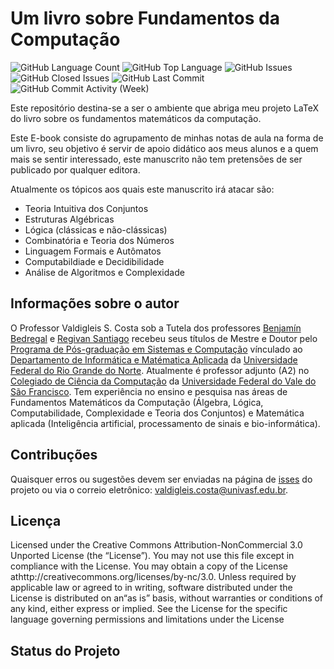 # Um livro sobre Fundamentos da Computação

<p align="left">
	<img alt="GitHub Language Count" src="https://img.shields.io/github/languages/count/valdigleis/Livro-FMC" />
	<img alt="GitHub Top Language" src="https://img.shields.io/github/languages/top/valdigleis/Livro-FMC" />
	<img alt="GitHub Issues" src="https://img.shields.io/github/issues/valdigleis/Livro-FMC" />
	<img alt="GitHub Closed Issues" src="https://img.shields.io/github/issues-closed/valdigleis/Livro-FMC" />
	<img alt="GitHub Last Commit" src="https://img.shields.io/github/last-commit/valdigleis/Livro-FMC" />
	<img alt="GitHub Commit Activity (Week)" src="https://img.shields.io/github/commit-activity/w/valdigleis/Livro-FMC" />
</p>

Este repositório destina-se a ser o ambiente que abriga meu projeto LaTeX do livro sobre os fundamentos matemáticos da computação.

Este E-book consiste do agrupamento de minhas notas de aula na forma de um livro, seu objetivo é servir de apoio didático aos meus alunos e a quem mais se sentir interessado, este manuscrito não tem pretensões de ser publicado por qualquer editora.

Atualmente os tópicos aos quais este manuscrito irá atacar são:

- Teoria Intuitiva dos Conjuntos
- Estruturas Algébricas
- Lógica (clássicas e não-clássicas)
- Combinatória e Teoria dos Números
- Linguagem Formais e Autômatos
- Computabildiade e Decidibilidade
- Análise de Algoritmos e Complexidade

## Informações sobre o autor

O Professor Valdigleis S. Costa sob a Tutela dos professores [Benjamín Bedregal](https://docente.ufrn.br/2212166/perfil/) e [Regivan Santiago](https://docente.ufrn.br/1345816/perfil)  recebeu seus títulos de Mestre e Doutor  pelo [Programa de Pós-graduação em Sistemas e Computação](https://sigaa.ufrn.br/sigaa/public/programa/portal.jsf?id=73) vínculado ao [Departamento de Informática e Matématica Aplicada](https://www.dimap.ufrn.br) da [Universidade Federal do Rio Grande do Norte](https://www.ufrn.br/). Atualmente é professor adjunto (A2) no [Colegiado de Ciência da Computação](https://portais.univasf.edu.br/ccicomp) da [Universidade Federal do Vale do São Francisco](https://www.portais.univasf.edu.br). Tem experiência no ensino e pesquisa nas áreas de Fundamentos Matemáticos da Computação (Álgebra, Lógica, Computabilidade, Complexidade e Teoria dos Conjuntos) e Matemática aplicada (Inteligência artificial, processamento de sinais e bio-informática).


## Contribuções

Quaisquer erros ou sugestões devem ser enviadas na página de [isses](https://github.com/valdigleis/Livro-FMC/issues) do projeto ou via o correio eletrônico: valdigleis.costa@univasf.edu.br.


## Licença
Licensed under the Creative Commons Attribution-NonCommercial 3.0 Unported License
(the “License”). You may not use this file except in compliance with the License. You
may obtain a copy of the License athttp://creativecommons.org/licenses/by-nc/3.0.
Unless required by applicable law or agreed to in writing, software distributed under the
License is distributed on an“as is” basis, without warranties or conditions of
any kind, either express or implied. See the License for the specific language governing
permissions and limitations under the License

## Status do Projeto


